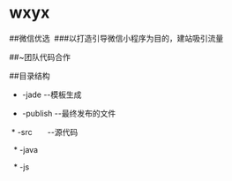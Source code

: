 # wxyx

 ##微信优选
  ###以打造引导微信小程序为目的，建站吸引流量

 ##~团队代码合作 
 
 ##目录结构
  * -jade       --模板生成  
  
  * -publish    --最终发布的文件  
  
  * -src        --源代码  
  
    * -java  
    
    * -js  
    
    
